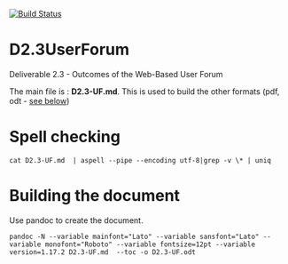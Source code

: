 [![Build Status](https://travis-ci.org/sci-gaia/D2.3UserForum.svg?branch=master)](https://travis-ci.org/sci-gaia/D2.3UserForum) 

# D2.3UserForum

Deliverable 2.3 - Outcomes of the Web-Based User Forum

The main file is : **D2.3-UF.md**. This is used to build the other formats (pdf, odt - [see below](#building-the-document))


#  Spell checking

`cat D2.3-UF.md  | aspell --pipe --encoding utf-8|grep -v \* | uniq`

#  Building the document

Use pandoc to create the document.

`pandoc -N --variable mainfont="Lato" --variable sansfont="Lato" --variable monofont="Roboto" --variable fontsize=12pt --variable version=1.17.2 D2.3-UF.md  --toc -o D2.3-UF.odt`
